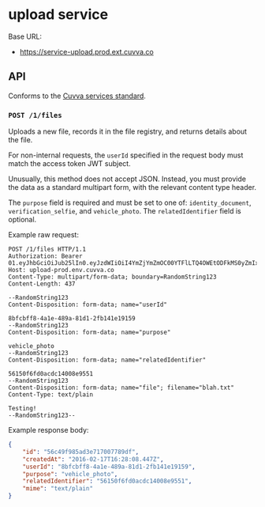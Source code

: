 # upload service

Base URL:

- https://service-upload.prod.ext.cuvva.co

## API

Conforms to the [Cuvva services standard][1].

### `POST /1/files`

Uploads a new file, records it in the file registry, and returns details about
the file.

For non-internal requests, the `userId` specified in the request body must match
the access token JWT subject.

Unusually, this method does not accept JSON. Instead, you must provide the data
as a standard multipart form, with the relevant content type header.

The `purpose` field is required and must be set to one of: `identity_document`,
`verification_selfie`, and `vehicle_photo`. The `relatedIdentifier` field is
optional.

Example raw request:

```http
POST /1/files HTTP/1.1
Authorization: Bearer 01.eyJhbGciOiJub25lIn0.eyJzdWIiOiI4YmZjYmZmOC00YTFlLTQ4OWEtODFkMS0yZmIxNDFlMTkxNTkifQ.
Host: upload-prod.env.cuvva.co
Content-Type: multipart/form-data; boundary=RandomString123
Content-Length: 437

--RandomString123
Content-Disposition: form-data; name="userId"

8bfcbff8-4a1e-489a-81d1-2fb141e19159
--RandomString123
Content-Disposition: form-data; name="purpose"

vehicle_photo
--RandomString123
Content-Disposition: form-data; name="relatedIdentifier"

56150f6fd0acdc14008e9551
--RandomString123
Content-Disposition: form-data; name="file"; filename="blah.txt"
Content-Type: text/plain

Testing!
--RandomString123--
```

Example response body:

```json
{
	"id": "56c49f985ad3e717007789df",
	"createdAt": "2016-02-17T16:28:08.447Z",
	"userId": "8bfcbff8-4a1e-489a-81d1-2fb141e19159",
	"purpose": "vehicle_photo",
	"relatedIdentifier": "56150f6fd0acdc14008e9551",
	"mime": "text/plain"
}
```

[1]: https://github.com/cuvva/standards/blob/master/services.md
